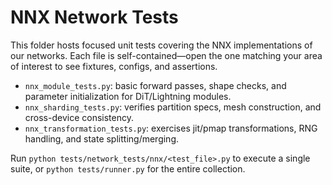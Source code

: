# NNX Network Tests

This folder hosts focused unit tests covering the NNX implementations of our
networks. Each file is self-contained—open the one matching your area of
interest to see fixtures, configs, and assertions.

- `nnx_module_tests.py`: basic forward passes, shape checks, and parameter
  initialization for DiT/Lightning modules.
- `nnx_sharding_tests.py`: verifies partition specs, mesh construction, and
  cross-device consistency.
- `nnx_transformation_tests.py`: exercises jit/pmap transformations, RNG
  handling, and state splitting/merging.

Run `python tests/network_tests/nnx/<test_file>.py` to execute a single suite,
or `python tests/runner.py` for the entire collection.
